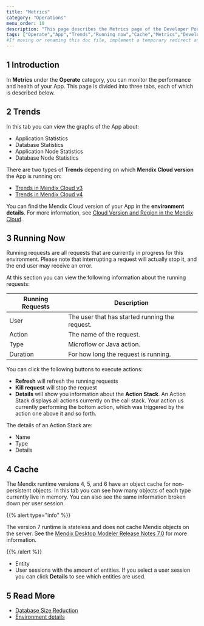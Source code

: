 ```yaml
---
title: "Metrics"
category: "Operations"
menu_order: 10
description: "This page describes the Metrics page of the Developer Portal."
tags: ["Operate","App","Trends","Running now","Cache","Metrics","Developer Portal"]
#If moving or renaming this doc file, implement a temporary redirect and let the respective team know they should update the URL in the product. See Mapping to Products for more details.
---
```


## 1 Introduction

In **Metrics** under the **Operate** category, you can monitor the performance and health of your App. This page is divided into three tabs, each of which is described below.

## 2 Trends

In this tab you can view the graphs of the App about:

*   Application Statistics 
*   Database Statistics
*   Application Node Statistics
*   Database Node Statistics

There are two types of **Trends** depending on which **Mendix Cloud version** the App is running on:

*   [Trends in Mendix Cloud v3](/developerportal/operate/trends)
*   [Trends in Mendix Cloud v4](/developerportal/operate/trends-v4)

You can find the Mendix Cloud version of your App in the **environment details**. 
For more information, see [Cloud Version and Region in the Mendix Cloud](/developerportal/deploy/cloud-version-region).

## 3 Running Now

Running requests are all requests that are currently in progress for this environment. Please note that interrupting a request will actually stop it, and the end user may receive an error.

At this section you can view the following information about the running requests:

| Running Requests | Description
---|---
| User | The user that has started running the request. |
| Action | The name of the request. |
| Type | Microflow or Java action. |
| Duration | For how long the request is running. |

You can click the following buttons to execute actions:

*   **Refresh** will refresh the running requests
*   **Kill request** will stop the request
*   **Details** will show you information about the **Action Stack**. An Action Stack displays all actions currently on the call stack. Your action us currently performing the bottom action, which was triggered by the action one above it and so forth. 

The details of an Action Stack are:

*   Name
*   Type
*   Details

## 4 Cache

The Mendix runtime versions 4, 5, and 6 have an object cache for non-persistent objects. In this tab you can see how many objects of each type currently live in memory. You can also see the same information broken down per user session.

{{% alert type="info" %}}

The version 7 runtime is stateless and does not cache Mendix objects on the server. See the [Mendix Desktop Modeler Release Notes 7.0](/releasenotes/desktop-modeler/7.0) for more information.

{{% /alert %}}

*   Entity
*   User sessions with the amount of entities. If you select a user session you can click **Details** to see which entities are used.


## 5 Read More

* [Database Size Reduction](database-size-reduction)
* [Environment details](/developerportal/deploy/environments-details)
